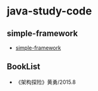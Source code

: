 # java-study-code

## simple-framework

- [simple-framework](simple-framework/README.md)

## BookList

- 《架构探险》黄勇/2015.8